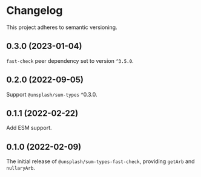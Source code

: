 # Changelog

This project adheres to semantic versioning.

## 0.3.0 (2023-01-04)

`fast-check` peer dependency set to version `^3.5.0`.

## 0.2.0 (2022-09-05)

Support `@unsplash/sum-types` ^0.3.0.

## 0.1.1 (2022-02-22)

Add ESM support.

## 0.1.0 (2022-02-09)

The initial release of `@unsplash/sum-types-fast-check`, providing `getArb` and `nullaryArb`.
